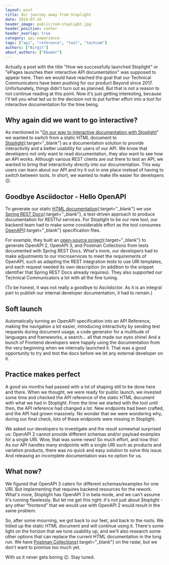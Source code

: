 ```yaml
---
layout: post
title: Our journey away from Stoplight
date: 2019-07-16
header_image: public/red-stoplight.jpg
header_position: center
header_overlay: true
category: api-experience
tags: ["api", "reference", "tool", "techcom"]
authors: ["Birgit"]
about_authors: ["bbader"]
---
```


Actually a post with the title "How we successfully launched Stoplight" or "ePages launches their interactive API documentation" was supposed to appear here.
Then we would have reached the goal that our Technical Communicators have been pushing for our product Beyond since 2017.
Unfortunately, things didn't turn out as planned.
But that is not a reason to not continue reading at this point.
Now it's just getting interesting, because I'll tell you what led us to the decision not to put further effort into a tool for interactive documentation for the time being.

## Why again did we want to go interactive?

As mentioned in "[On our way to interactive documentation with Stoplight](/blog/api-experience/on-our-way-to-interactive-documentation-with-stoplight/)" we wanted to switch from a static HTML document to [Stoplight](https://stoplight.io/){:target="_blank"} as a documentation solution to provide interactivity and a better usability for users of our API.
We know that developers not only want to read documentation, they also want to see how an API works.
Although various REST clients are out there to test an API, we wanted to bring that interactivity directly into our documentation.
This way users can learn about our API and try it out in one place instead of having to switch between tools.
In short, we wanted to make life easier for developers 😉.

## Goodbye Asciidoctor - Hello OpenAPI

To generate our static [HTML documentation](http://docs.beyondshop.cloud/){:target="_blank"} we use [Spring REST Docs](https://spring.io/projects/spring-restdocs){:target="_blank"}, a test-driven approach to produce documentation for RESTful services.
For Stoplight to be our new tool, our backend team had to make some considerable effort as the tool consumes [OpenAPI](https://swagger.io/docs/specification/about/){:target="_blank"} specification files.

For example, they built an [open-source project](https://github.com/ePages-de/restdocs-api-spec){:target="_blank"} to generate OpenAPI 2, OpenAPI 3, and Postman Collections from tests documented with Spring REST Docs.
What's more, our developers had to make adjustments to our microservices to meet the requirements of OpenAPI, such as adapting the REST integration tests to use URI templates, and each request needed its own description (in addition to the snippet identifier that Spring REST Docs already requires).
They also supported our Technical Communicators a lot with all the fine tuning.

(To be honest, it was not really a goodbye to Asciidoctor.
As it is an integral part to publish our internal developer documentation, it had to remain.)

## Soft launch

Automatically turning an OpenAPI specification into an API Reference, making the navigation a lot easier, introducing interactivity by sending test requests during document usage, a code generator for a multitude of languages and frameworks, a search... all that made our eyes shine!
And a bunch of Frontend developers were happily using the documentation from the very beginning when we internally launched it.
That was a good opportunity to try and test the docs before we let any external developer on it. 

## Practice makes perfect

A good six months had passed with a lot of shaping still to be done here and there.
When we thought, we were ready for public launch, we invested some time and checked the API reference of the static HTML document with what we had in Stoplight.
From the time we started with the tool until then, the API reference had changed a lot.
New endpoints had been crafted, and the API had grown massively.
No wonder that we were wondering why, during our final check, lots of these endpoints were missing in Stoplight.

We asked our developers to investigate and the result somewhat surprised us:
OpenAPI 2 cannot provide different schemas and/or payload examples for a single URI.
Wow, that was some news!
So much effort, and now this!
As our API handles many endpoints with a single URI such as products and variation products, there was no quick and easy solution to solve this issue.
And releasing an incomplete documentation was no option for us.

## What now?

We figured that OpenAPI 3 caters for different schemas/examples for one URI.
But implementing that requires backend resources for the rework.
What's more, Stoplight has OpenAPI 3 in beta mode, and we can't assume it's running flawlessly.
But let me get this right: it's not just about Stoplight - any other “frontend” that we would use with OpenAPI 2 would result in the same problem.

So, after some mourning, we got back to our feet, and back to the roots.
We tidied up the static HTML document and will continue using it.
There's some light on the horizon that we tune usability up, and we'll also research some other options that can replace the current HTML documentation in the long run.
We have [Postman Collections](https://www.getpostman.com/api-documentation-generator){:target="_blank"} on the radar, but we don't want to promise too much yet.

With us it never gets boring 😉.
Stay tuned.